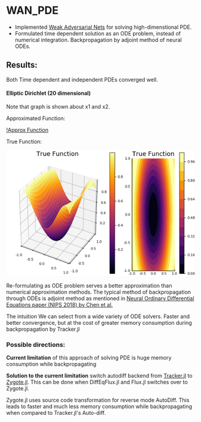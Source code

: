 # WAN_PDE

- Implemented [Weak Adversarial Nets](https://arxiv.org/abs/1907.08272) for solving high-dimenstional PDE.
- Formulated time dependent solution as an ODE problem, instead of numerical integration. Backpropagation by adjoint method of neural ODEs.

## Results:

Both Time dependent and independent PDEs converged well.

#### Elliptic Dirichlet (20 dimensional) 
Note that graph is shown about x1 and x2.

Approximated Function:

[!Approx Function](https://github.com/Ayushk4/WAN_PDE/blob/master/Elliptic_dirichlet_files/dims%3D20/After_20000_Iters.png)

True Function:

![True Function](https://github.com/Ayushk4/WAN_PDE/blob/master/Elliptic_dirichlet_files/dims%3D20/True_function.png)

Re-formulating as ODE problem serves a better approximation than numerical approximation methods.
The typical method of backpropagation through ODEs is adjoint method as mentioned in [Neural Ordinary Differential Equations paper (NIPS 2018) by Chen et al.](https://arxiv.org/abs/1806.07366)

The intuition We can select from a wide variety of ODE solvers.
Faster and better convergence, but at the cost of greater memory consumption during backpropagation by Tracker.jl 

### Possible directions:

**Current limitation** of this approach of solving PDE is huge memory consumption while backpropagating

**Solution to the current limitation** switch autodiff backend from [Tracker.jl](https://github.com/FluxML/Tracker.jl) to [Zygote.jl](https://github.com/FluxML/Zygote.jl). This can be done when DiffEqFlux.jl and Flux.jl switches over to Zygote.jl. 

Zygote.jl uses source code transformation for reverse mode AutoDiff. This leads to faster and much less memory consumption while backpropagating when compared to Tracker.jl's Auto-diff.
